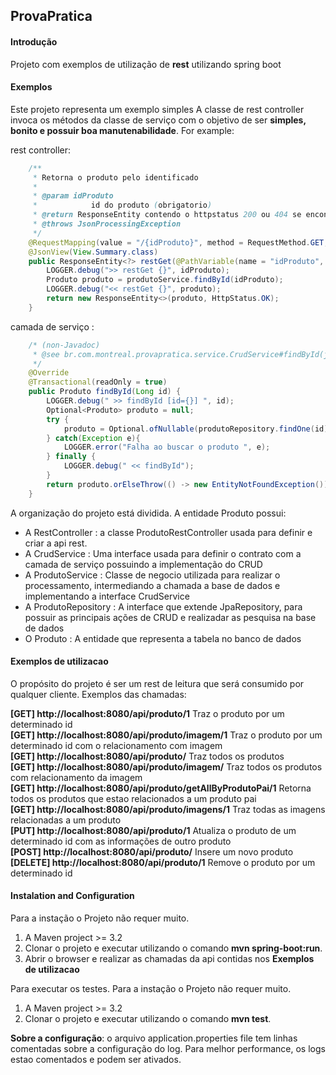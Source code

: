## ProvaPratica

#### Introdução

Projeto com exemplos de utilização de **rest** utilizando spring boot



#### Exemplos
Este projeto representa um exemplo simples
A classe de rest controller invoca os métodos da classe de serviço com o objetivo de ser **simples, bonito e possuir boa manutenabilidade**.
For example:

rest controller:

```java
	/**
	 * Retorna o produto pelo identificado
	 * 
	 * @param idProduto
	 *            id do produto (obrigatorio)
	 * @return ResponseEntity contendo o httpstatus 200 ou 404 se encontrado. Para 200 retorna os dados da entidade para 404 uma string de aviso
	 * @throws JsonProcessingException 
	 */
	@RequestMapping(value = "/{idProduto}", method = RequestMethod.GET,  produces = MediaType.APPLICATION_JSON_UTF8_VALUE)
	@JsonView(View.Summary.class)
	public ResponseEntity<?> restGet(@PathVariable(name = "idProduto", required = true) Long idProduto) {
		LOGGER.debug(">> restGet {}", idProduto);
		Produto produto = produtoService.findById(idProduto);
		LOGGER.debug("<< restGet {}", produto);
		return new ResponseEntity<>(produto, HttpStatus.OK);
	}
```

camada de serviço :

```java
	/* (non-Javadoc)
	 * @see br.com.montreal.provapratica.service.CrudService#findById(java.lang.Long)
	 */
	@Override
	@Transactional(readOnly = true)
	public Produto findById(Long id) {
		LOGGER.debug(" >> findById [id={}] ", id);
		Optional<Produto> produto = null;
		try {
			produto = Optional.ofNullable(produtoRepository.findOne(id));
		} catch(Exception e){
			LOGGER.error("Falha ao buscar o produto ", e);
		} finally {
			LOGGER.debug(" << findById");
		}
		return produto.orElseThrow(() -> new EntityNotFoundException());
	}
```

A organização do projeto está dividida.
A entidade Produto possui:
* A RestController : a classe ProdutoRestController usada para definir e criar a api rest.
* A CrudService : Uma interface usada para definir o contrato com a camada de serviço possuindo a implementação do CRUD
* A ProdutoService : Classe de negocio utilizada para realizar o processamento, intermediando a chamada a base de dados e implementando a interface CrudService
* A ProdutoRepository : A interface  que  extende JpaRepository, para possuir as principais ações de CRUD e realizadar as pesquisa na base de dados
* O Produto : A entidade que representa a tabela no banco de dados

#### Exemplos de utilizacao

O propósito do projeto é ser um rest de leitura que será consumido por qualquer cliente. Exemplos das chamadas:


**[GET] http://localhost:8080/api/produto/1**  Traz o produto por um determinado id  
**[GET] http://localhost:8080/api/produto/imagem/1**  Traz o produto por um determinado id com o relacionamento com imagem  
**[GET] http://localhost:8080/api/produto/**  Traz todos os produtos  
**[GET] http://localhost:8080/api/produto/imagem/**  Traz todos os produtos com relacionamento da imagem  
**[GET] http://localhost:8080/api/produto/getAllByProdutoPai/1**  Retorna todos os produtos que estao relacionados a um produto pai  
**[GET] http://localhost:8080/api/produto/imagens/1**  Traz todas as imagens relacionadas a um produto  
**[PUT] http://localhost:8080/api/produto/1**  Atualiza o produto de um determinado id com as informações de outro produto  
**[POST] http://localhost:8080/api/produto/**  Insere um  novo produto  
**[DELETE] http://localhost:8080/api/produto/1**  Remove o produto por um determinado id  

#### Instalation and Configuration

Para a instação o Projeto não requer muito.  
1. A Maven project >= 3.2 
2. Clonar o projeto e executar utilizando o comando **mvn spring-boot:run**.
3. Abrir o browser e realizar as chamadas da api contidas nos **Exemplos de utilizacao**

Para executar os testes.
Para a instação o Projeto não requer muito.  
1. A Maven project >= 3.2 
2. Clonar o projeto e executar utilizando o comando **mvn test**.

**Sobre a configuração**: o arquivo application.properties file tem linhas comentadas sobre a configuração do log.
Para melhor performance, os logs estao comentados e podem ser ativados.
